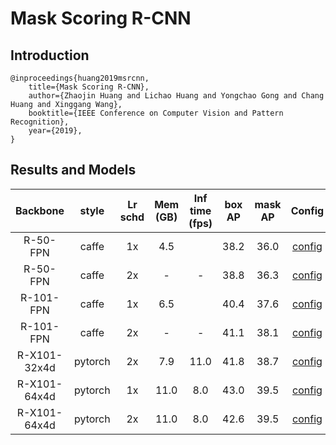 # Mask Scoring R-CNN

## Introduction

<!-- [ALGORITHM] -->

```
@inproceedings{huang2019msrcnn,
    title={Mask Scoring R-CNN},
    author={Zhaojin Huang and Lichao Huang and Yongchao Gong and Chang Huang and Xinggang Wang},
    booktitle={IEEE Conference on Computer Vision and Pattern Recognition},
    year={2019},
}
```

## Results and Models

| Backbone      | style      | Lr schd | Mem (GB) | Inf time (fps) | box AP | mask AP | Config | Download |
|:-------------:|:----------:|:-------:|:--------:|:--------------:|:------:|:-------:|:------:|:--------:|
| R-50-FPN      | caffe      | 1x      | 4.5      |                |  38.2  | 36.0    | [config](https://github.com/open-mmlab/mmdetection/tree/master/configs/ms_rcnn/ms_rcnn_r50_caffe_fpn_1x_coco.py) | [model](https://download.openmmlab.com/mmdetection/v2.0/ms_rcnn/ms_rcnn_r50_caffe_fpn_1x_coco/ms_rcnn_r50_caffe_fpn_1x_coco_20200702_180848-61c9355e.pth) &#124; [log](https://download.openmmlab.com/mmdetection/v2.0/ms_rcnn/ms_rcnn_r50_caffe_fpn_1x_coco/ms_rcnn_r50_caffe_fpn_1x_coco_20200702_180848.log.json) |
| R-50-FPN      | caffe      | 2x      | -        | -              | 38.8   | 36.3    | [config](https://github.com/open-mmlab/mmdetection/tree/master/configs/ms_rcnn/ms_rcnn_r50_caffe_fpn_2x_coco.py) | [model](https://download.openmmlab.com/mmdetection/v2.0/ms_rcnn/ms_rcnn_r50_caffe_fpn_2x_coco/ms_rcnn_r50_caffe_fpn_2x_coco_bbox_mAP-0.388__segm_mAP-0.363_20200506_004738-ee87b137.pth) &#124; [log](https://download.openmmlab.com/mmdetection/v2.0/ms_rcnn/ms_rcnn_r50_caffe_fpn_2x_coco/ms_rcnn_r50_caffe_fpn_2x_coco_20200506_004738.log.json) |
| R-101-FPN     | caffe      | 1x      | 6.5      |                | 40.4   | 37.6    | [config](https://github.com/open-mmlab/mmdetection/tree/master/configs/ms_rcnn/ms_rcnn_r101_caffe_fpn_1x_coco.py) | [model](https://download.openmmlab.com/mmdetection/v2.0/ms_rcnn/ms_rcnn_r101_caffe_fpn_1x_coco/ms_rcnn_r101_caffe_fpn_1x_coco_bbox_mAP-0.404__segm_mAP-0.376_20200506_004755-b9b12a37.pth) &#124; [log](https://download.openmmlab.com/mmdetection/v2.0/ms_rcnn/ms_rcnn_r101_caffe_fpn_1x_coco/ms_rcnn_r101_caffe_fpn_1x_coco_20200506_004755.log.json) |
| R-101-FPN     | caffe      | 2x      | -        | -              | 41.1   | 38.1    | [config](https://github.com/open-mmlab/mmdetection/tree/master/configs/ms_rcnn/ms_rcnn_r101_caffe_fpn_2x_coco.py) | [model](https://download.openmmlab.com/mmdetection/v2.0/ms_rcnn/ms_rcnn_r101_caffe_fpn_2x_coco/ms_rcnn_r101_caffe_fpn_2x_coco_bbox_mAP-0.411__segm_mAP-0.381_20200506_011134-5f3cc74f.pth) &#124; [log](https://download.openmmlab.com/mmdetection/v2.0/ms_rcnn/ms_rcnn_r101_caffe_fpn_2x_coco/ms_rcnn_r101_caffe_fpn_2x_coco_20200506_011134.log.json) |
| R-X101-32x4d  | pytorch    | 2x      | 7.9      | 11.0           | 41.8   | 38.7    | [config](https://github.com/open-mmlab/mmdetection/tree/master/configs/ms_rcnn/ms_rcnn_x101_32x4d_fpn_1x_coco.py) | [model](https://download.openmmlab.com/mmdetection/v2.0/ms_rcnn/ms_rcnn_x101_32x4d_fpn_1x_coco/ms_rcnn_x101_32x4d_fpn_1x_coco_20200206-81fd1740.pth) &#124; [log](https://download.openmmlab.com/mmdetection/v2.0/ms_rcnn/ms_rcnn_x101_32x4d_fpn_1x_coco/ms_rcnn_x101_32x4d_fpn_1x_coco_20200206_100113.log.json) |
| R-X101-64x4d  | pytorch    | 1x      | 11.0     | 8.0            | 43.0   | 39.5    | [config](https://github.com/open-mmlab/mmdetection/tree/master/configs/ms_rcnn/ms_rcnn_x101_64x4d_fpn_1x_coco.py) | [model](https://download.openmmlab.com/mmdetection/v2.0/ms_rcnn/ms_rcnn_x101_64x4d_fpn_1x_coco/ms_rcnn_x101_64x4d_fpn_1x_coco_20200206-86ba88d2.pth) &#124; [log](https://download.openmmlab.com/mmdetection/v2.0/ms_rcnn/ms_rcnn_x101_64x4d_fpn_1x_coco/ms_rcnn_x101_64x4d_fpn_1x_coco_20200206_091744.log.json) |
| R-X101-64x4d  | pytorch    | 2x      | 11.0     | 8.0            | 42.6   | 39.5    | [config](https://github.com/open-mmlab/mmdetection/tree/master/configs/ms_rcnn/ms_rcnn_x101_64x4d_fpn_2x_coco.py) | [model](https://download.openmmlab.com/mmdetection/v2.0/ms_rcnn/ms_rcnn_x101_64x4d_fpn_2x_coco/ms_rcnn_x101_64x4d_fpn_2x_coco_20200308-02a445e2.pth) &#124; [log](https://download.openmmlab.com/mmdetection/v2.0/ms_rcnn/ms_rcnn_x101_64x4d_fpn_2x_coco/ms_rcnn_x101_64x4d_fpn_2x_coco_20200308_012247.log.json) |
